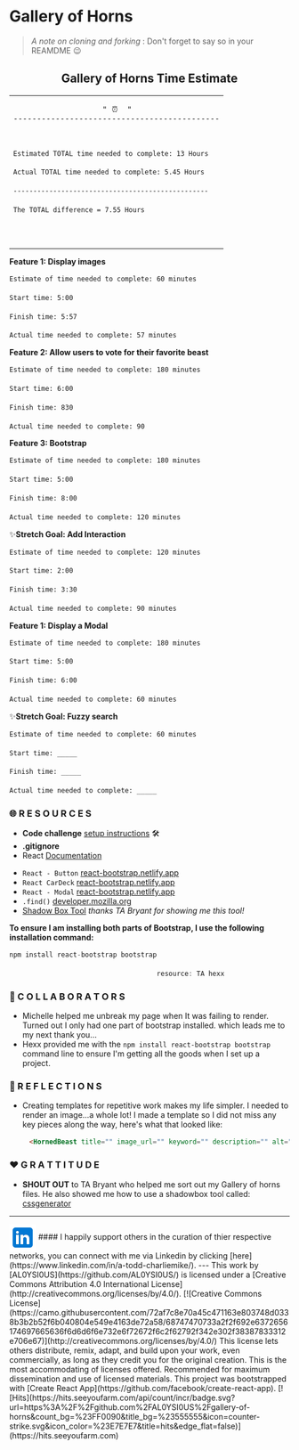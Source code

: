 # Gallery of Horns

> *A note on cloning and forking* : Don't forget to say so in your REAMDME 😉


<h2 align="center">Gallery of Horns Time Estimate</h2>

<table align="center"><tr><td>
<pre>
                   " ⏰  "
--------------------------------------------<br>

```bash
Estimated TOTAL time needed to complete: 13 Hours

Actual TOTAL time needed to complete: 5.45 Hours

-------------------------------------------------

The TOTAL difference = 7.55 Hours
````

</pre><p></p>
</td></tr></table>

 
 

**Feature 1: Display images**

```bash
Estimate of time needed to complete: 60 minutes

Start time: 5:00

Finish time: 5:57

Actual time needed to complete: 57 minutes
```

**Feature 2: Allow users to vote for their favorite beast**

```bash
Estimate of time needed to complete: 180 minutes

Start time: 6:00

Finish time: 830

Actual time needed to complete: 90
```

**Feature 3: Bootstrap**

```bash
Estimate of time needed to complete: 180 minutes

Start time: 5:00

Finish time: 8:00

Actual time needed to complete: 120 minutes
```

✨**Stretch Goal: Add Interaction**

```bash
Estimate of time needed to complete: 120 minutes

Start time: 2:00

Finish time: 3:30

Actual time needed to complete: 90 minutes
```

**Feature 1: Display a Modal** 

```bash
Estimate of time needed to complete: 180 minutes

Start time: 5:00

Finish time: 6:00

Actual time needed to complete: 60 minutes
```

✨**Stretch Goal: Fuzzy search**

```bash
Estimate of time needed to complete: 60 minutes

Start time: _____

Finish time: _____

Actual time needed to complete: _____
```

### 🌐 R E S O U R C E S

* **Code challenge** [setup instructions](https://codefellows.github.io/setup-guide/code-301/3-code-challenges) 🛠️
* **.gitignore**
* React [Documentation](https://reactjs.org/docs/getting-started.html)

+ `React - Button` [react-bootstrap.netlify.app](https://react-bootstrap.netlify.app/components/buttons/)
+ `React CarDeck` [react-bootstrap.netlify.app](https://react-bootstrap.netlify.app/components/cards/)
+ `React - Modal` [react-bootstrap.netlify.app](https://react-bootstrap.netlify.app/components/modal/#modals)
+ `.find()` [developer.mozilla.org](https://developer.mozilla.org/en-US/docs/Web/JavaScript/Reference/Global_Objects/Array/find)
+ [Shadow Box Tool](cssgenerator) *thanks TA Bryant for showing me this tool!*

**To ensure I am installing both parts of Bootstrap, I use the following installation command:**

````javascript
npm install react-bootstrap bootstrap

                                     resource: TA hexx
````

### 👥 C O L L A B O R A T O R S

* Michelle helped me unbreak my page when It was failing to render. Turned out I only had one part of bootstrap installed. which leads me to my next thank you...
* Hexx provided me with the `npm install react-bootstrap bootstrap` command line to ensure I'm getting all the goods when I set up a project.

### 🤔 R E F L E C T I O N S

* Creating templates for repetitive work makes my life simpler. I needed to render an image...a whole lot! I made a template so I did not miss any key pieces along the way, here's what that looked like:

````html
     <HornedBeast title="" image_url="" keyword="" description="" alt="" />
````

### ❤️ G R A T T I T U D E

+ **SHOUT OUT** to TA Bryant who helped me sort out my Gallery of horns files. He also showed me how to use a shadowbox tool called: [cssgenerator](https://cssgenerator.org/box-shadow-css-generator.html)

---

<img align="center" src="https://github.com/AL0YSI0US/AL0YSI0US/blob/main/img/linkedin.png?raw=true" />

<!--
[![](https://github.com/AL0YSI0US/AL0YSI0US/raw/main/img/linkedin.png?raw=true)](https://github.com/AL0YSI0US/AL0YSI0US/blob/main/img/linkedin.png?raw=true)
--!>

#### I happily support others in the curation of thier respective networks, you can connect with me via Linkedin by clicking [here](https://www.linkedin.com/in/a-todd-charliemike/).

---

This work by [AL0YSI0US](https://github.com/AL0YSI0US/) is licensed under a [Creative Commons Attribution 4.0 International License](http://creativecommons.org/licenses/by/4.0/). [![Creative Commons License](https://camo.githubusercontent.com/72af7c8e70a45c471163e803748d0338b3b2b52f6b040804e549e4163de72a58/68747470733a2f2f692e6372656174697665636f6d6d6f6e732e6f72672f6c2f62792f342e302f38387833312e706e67)](http://creativecommons.org/licenses/by/4.0/)

This license lets others distribute, remix, adapt, and build upon your work, even commercially, as long as they credit you for the original creation. This is the most accommodating of licenses offered. Recommended for maximum dissemination and use of licensed materials.

This project was bootstrapped with [Create React App](https://github.com/facebook/create-react-app).

[![Hits](https://hits.seeyoufarm.com/api/count/incr/badge.svg?url=https%3A%2F%2Fgithub.com%2FAL0YSI0US%2Fgallery-of-horns&count_bg=%23FF0090&title_bg=%23555555&icon=counter-strike.svg&icon_color=%23E7E7E7&title=hits&edge_flat=false)](https://hits.seeyoufarm.com)
